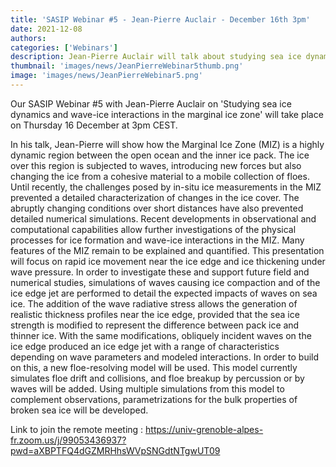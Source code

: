 ```yaml
---
title: 'SASIP Webinar #5 - Jean-Pierre Auclair - December 16th 3pm'
date: 2021-12-08
authors:
categories: ['Webinars']
description: Jean-Pierre Auclair will talk about studying sea ice dynamics and wave-ice interactions in the marginal ice zone
thumbnail: 'images/news/JeanPierreWebinar5thumb.png'
image: 'images/news/JeanPierreWebinar5.png'
---
```

Our SASIP Webinar #5 with Jean-Pierre Auclair on 'Studying sea ice dynamics and wave-ice interactions in the marginal ice zone' will take place on Thursday 16 December at 3pm CEST.

In his talk, Jean-Pierre will show how the Marginal Ice Zone (MIZ) is a highly dynamic region between the open ocean and the inner ice pack. The ice over this region is subjected to waves, introducing new forces but also changing the ice from a cohesive material to a mobile collection of floes. Until recently, the challenges posed by in-situ ice measurements in the MIZ prevented a detailed characterization of changes in the ice cover. The abruptly changing conditions over short distances have also prevented detailed numerical simulations. Recent developments in observational and computational capabilities allow further investigations of the physical processes for ice formation and wave-ice interactions in the MIZ. Many features of the MIZ remain to be explained and quantified. This presentation will focus on rapid ice movement near the ice edge and ice thickening under wave pressure. In order to investigate these and support future field and numerical studies, simulations of waves causing ice compaction and of the ice edge jet are performed to detail the expected impacts of waves on sea ice. The addition of the wave radiative stress allows the generation of realistic thickness profiles near the ice edge, provided that the sea ice strength is modified to represent the difference between pack ice and thinner ice. With the same modifications, obliquely incident waves on the ice edge produced an ice edge jet with a range of characteristics depending on wave parameters and modeled interactions. In order to build on this, a new floe-resolving model will be used. This model currently simulates floe drift and collisions, and floe breakup by percussion or by waves will be added. Using multiple simulations from this model to complement observations, parametrizations for the bulk properties of broken sea ice will be developed.

Link to join the remote meeting : https://univ-grenoble-alpes-fr.zoom.us/j/99053436937?pwd=aXBPTFQ4dGZMRHhsWVpSNGdtNTgwUT09
